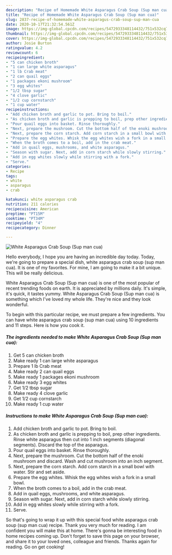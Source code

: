 ```yaml
---
description: "Recipe of Homemade White Asparagus Crab Soup (Sup man cua)"
title: "Recipe of Homemade White Asparagus Crab Soup (Sup man cua)"
slug: 2837-recipe-of-homemade-white-asparagus-crab-soup-sup-man-cua
date: 2020-10-17T21:32:54.561Z
image: https://img-global.cpcdn.com/recipes/5472933348114432/751x532cq70/white-asparagus-crab-soup-sup-man-cua-recipe-main-photo.jpg
thumbnail: https://img-global.cpcdn.com/recipes/5472933348114432/751x532cq70/white-asparagus-crab-soup-sup-man-cua-recipe-main-photo.jpg
cover: https://img-global.cpcdn.com/recipes/5472933348114432/751x532cq70/white-asparagus-crab-soup-sup-man-cua-recipe-main-photo.jpg
author: Josie Burton
ratingvalue: 4.2
reviewcount: 6
recipeingredient:
- "5 can chicken broth"
- "1 can large white asparagus"
- "1 lb Crab meat"
- "2 can quail eggs"
- "1 packages ekoni mushroom"
- "3 egg whites"
- "1/2 tbsp sugar"
- "4 clove garlic"
- "1/2 cup cornstarch"
- "1 cup water"
recipeinstructions:
- "Add chicken broth and garlic to pot. Bring to boil."
- "As chicken broth and garlic is prepping to boil, prep other ingredients. Rinse white asparagus then cut into 1 inch segments (diagonal segments). Discard the top of the asparagus."
- "Pour quail eggs into basket. Rinse thoroughly."
- "Next, prepare the mushroom. Cut the bottom half of the enoki mushroom and discard. Wash and cut mushroom into an inch segment."
- "Next, prepare the corn starch. Add corn starch in a small bowl with water. Stir and set aside."
- "Prepare the egg whites. Whisk the egg whites wish a fork in a small bowl."
- "When the broth comes to a boil, add in the crab meat."
- "Add in quail eggs, mushrooms, and white asparagus."
- "Season with sugar. Next, add in corn starch while slowly stirring."
- "Add in egg whites slowly while stirring with a fork."
- "Serve."
categories:
- Recipe
tags:
- white
- asparagus
- crab

katakunci: white asparagus crab 
nutrition: 211 calories
recipecuisine: American
preptime: "PT15M"
cooktime: "PT34M"
recipeyield: "4"
recipecategory: Dinner

---
```



![White Asparagus Crab Soup (Sup man cua)](https://img-global.cpcdn.com/recipes/5472933348114432/751x532cq70/white-asparagus-crab-soup-sup-man-cua-recipe-main-photo.jpg)

Hello everybody, I hope you are having an incredible day today. Today, we're going to prepare a special dish, white asparagus crab soup (sup man cua). It is one of my favorites. For mine, I am going to make it a bit unique. This will be really delicious.



White Asparagus Crab Soup (Sup man cua) is one of the most popular of recent trending foods on earth. It is appreciated by millions daily. It's simple, it's quick, it tastes yummy. White Asparagus Crab Soup (Sup man cua) is something which I've loved my whole life. They're nice and they look wonderful.


To begin with this particular recipe, we must prepare a few ingredients. You can have white asparagus crab soup (sup man cua) using 10 ingredients and 11 steps. Here is how you cook it.

<!--inarticleads1-->

##### The ingredients needed to make White Asparagus Crab Soup (Sup man cua):

1. Get 5 can chicken broth
1. Make ready 1 can large white asparagus
1. Prepare 1 lb Crab meat
1. Make ready 2 can quail eggs
1. Make ready 1 packages ekoni mushroom
1. Make ready 3 egg whites
1. Get 1/2 tbsp sugar
1. Make ready 4 clove garlic
1. Get 1/2 cup cornstarch
1. Make ready 1 cup water




<!--inarticleads2-->

##### Instructions to make White Asparagus Crab Soup (Sup man cua):

1. Add chicken broth and garlic to pot. Bring to boil.
1. As chicken broth and garlic is prepping to boil, prep other ingredients. Rinse white asparagus then cut into 1 inch segments (diagonal segments). Discard the top of the asparagus.
1. Pour quail eggs into basket. Rinse thoroughly.
1. Next, prepare the mushroom. Cut the bottom half of the enoki mushroom and discard. Wash and cut mushroom into an inch segment.
1. Next, prepare the corn starch. Add corn starch in a small bowl with water. Stir and set aside.
1. Prepare the egg whites. Whisk the egg whites wish a fork in a small bowl.
1. When the broth comes to a boil, add in the crab meat.
1. Add in quail eggs, mushrooms, and white asparagus.
1. Season with sugar. Next, add in corn starch while slowly stirring.
1. Add in egg whites slowly while stirring with a fork.
1. Serve.




So that's going to wrap it up with this special food white asparagus crab soup (sup man cua) recipe. Thank you very much for reading. I am confident you will make this at home. There's gonna be interesting food in home recipes coming up. Don't forget to save this page on your browser, and share it to your loved ones, colleague and friends. Thanks again for reading. Go on get cooking!
